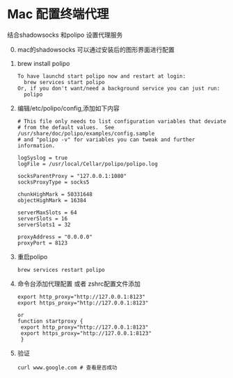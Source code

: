 # Mac 配置终端代理


结合shadowsocks 和polipo 设置代理服务

0. mac的shadowsocks 可以通过安装后的图形界面进行配置

1. brew install polipo 
    ```
    To have launchd start polipo now and restart at login:
      brew services start polipo
    Or, if you don't want/need a background service you can just run:
      polipo
     ```
2. 编辑/etc/polipo/config,添加如下内容
    ```
    # This file only needs to list configuration variables that deviate
    # from the default values.  See /usr/share/doc/polipo/examples/config.sample
    # and "polipo -v" for variables you can tweak and further information.

    logSyslog = true
    logFile = /usr/local/Cellar/polipo/polipo.log

    socksParentProxy = "127.0.0.1:1080"
    socksProxyType = socks5

    chunkHighMark = 50331648
    objectHighMark = 16384

    serverMaxSlots = 64
    serverSlots = 16
    serverSlots1 = 32

    proxyAddress = "0.0.0.0"
    proxyPort = 8123

    ```
3. 重启polipo
    ```
    brew services restart polipo
    ```
4. 命令台添加代理配置 或者 zshrc配置文件添加
    ```
    export http_proxy="http://127.0.0.1:8123"
    export https_proxy="http://127.0.0.1:8123"

    or 
    function startproxy {
     export http_proxy="http://127.0.0.1:8123"
     export https_proxy="http://127.0.0.1:8123"
     }
    ```
5. 验证 
    ```
    curl www.google.com # 查看是否成功
    ```


